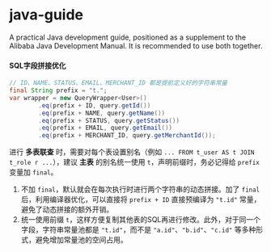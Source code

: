 # java-guide
A practical Java development guide, positioned as a supplement to the Alibaba Java Development Manual. It is recommended to use both together.

#### SQL字段拼接优化

```java
// ID、NAME、STATUS、EMAIL、MERCHANT_ID 都是提前定义好的字符串常量
final String prefix = "t.";
var wrapper = new QueryWrapper<User>()
        .eq(prefix + ID, query.getId())
        .eq(prefix + NAME, query.getName())
        .eq(prefix + STATUS, query.getStatus())
        .eq(prefix + EMAIL, query.getEmail())
        .eq(prefix + MERCHANT_ID, query.getMerchantId());
```

进行 **多表联查** 时，需要对每个表设置别名（例如 `... FROM t_user AS t JOIN t_role r ...`），建议 **主表** 的别名统一使用 `t`，声明前缀时，务必记得给 `prefix` 变量加 `final`。
1. 不加 `final`，默认就会在每次执行时进行两个字符串的动态拼接。加了 `final` 后，利用编译器优化，可以直接将 `prefix + ID` 直接预编译为 `"t.id"` 常量，避免了动态拼接的额外开销。
2. 统一使用前缀 `t`，这样方便复制其他表的SQL再进行修改。此外，对于同一个字段，字符串常量池都是 `"t.id"`，而不是 `"a.id"`、`"b.id"`、`"c.id"` 等多种形式，避免增加常量池的空间占用。
